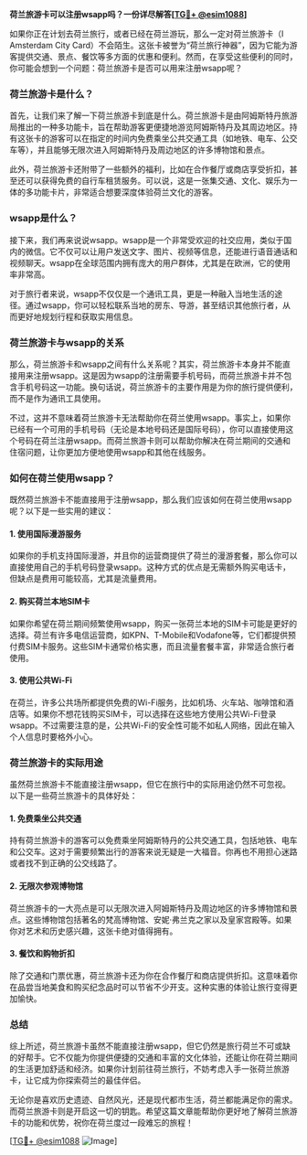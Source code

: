 **荷兰旅游卡可以注册wsapp吗？一份详尽解答[[TG💪+ @esim1088](https://t.me/s/esim1088)]**

如果你正在计划去荷兰旅行，或者已经在荷兰游玩，那么一定对荷兰旅游卡（I Amsterdam City Card）不会陌生。这张卡被誉为“荷兰旅行神器”，因为它能为游客提供交通、景点、餐饮等多方面的优惠和便利。然而，在享受这些便利的同时，你可能会想到一个问题：荷兰旅游卡是否可以用来注册wsapp呢？

### 荷兰旅游卡是什么？

首先，让我们来了解一下荷兰旅游卡到底是什么。荷兰旅游卡是由阿姆斯特丹旅游局推出的一种多功能卡，旨在帮助游客更便捷地游览阿姆斯特丹及其周边地区。持有这张卡的游客可以在指定的时间内免费乘坐公共交通工具（如地铁、电车、公交车等），并且能够无限次进入阿姆斯特丹及周边地区的许多博物馆和景点。

此外，荷兰旅游卡还附带了一些额外的福利，比如在合作餐厅或商店享受折扣，甚至还可以获得免费的自行车租赁服务。可以说，这是一张集交通、文化、娱乐为一体的多功能卡片，非常适合想要深度体验荷兰文化的游客。

### wsapp是什么？

接下来，我们再来说说wsapp。wsapp是一个非常受欢迎的社交应用，类似于国内的微信。它不仅可以让用户发送文字、图片、视频等信息，还能进行语音通话和视频聊天。wsapp在全球范围内拥有庞大的用户群体，尤其是在欧洲，它的使用率非常高。

对于旅行者来说，wsapp不仅仅是一个通讯工具，更是一种融入当地生活的途径。通过wsapp，你可以轻松联系当地的房东、导游，甚至结识其他旅行者，从而更好地规划行程和获取实用信息。

### 荷兰旅游卡与wsapp的关系

那么，荷兰旅游卡和wsapp之间有什么关系呢？其实，荷兰旅游卡本身并不能直接用来注册wsapp。这是因为wsapp的注册需要手机号码，而荷兰旅游卡并不包含手机号码这一功能。换句话说，荷兰旅游卡的主要作用是为你的旅行提供便利，而不是作为通讯工具使用。

不过，这并不意味着荷兰旅游卡无法帮助你在荷兰使用wsapp。事实上，如果你已经有一个可用的手机号码（无论是本地号码还是国际号码），你可以直接使用这个号码在荷兰注册wsapp。而荷兰旅游卡则可以帮助你解决在荷兰期间的交通和住宿问题，让你更加方便地使用wsapp和其他在线服务。

### 如何在荷兰使用wsapp？

既然荷兰旅游卡不能直接用于注册wsapp，那么我们应该如何在荷兰使用wsapp呢？以下是一些实用的建议：

#### 1. 使用国际漫游服务

如果你的手机支持国际漫游，并且你的运营商提供了荷兰的漫游套餐，那么你可以直接使用自己的手机号码登录wsapp。这种方式的优点是无需额外购买电话卡，但缺点是费用可能较高，尤其是流量费用。

#### 2. 购买荷兰本地SIM卡

如果你希望在荷兰期间频繁使用wsapp，购买一张荷兰本地的SIM卡可能是更好的选择。荷兰有许多电信运营商，如KPN、T-Mobile和Vodafone等，它们都提供预付费SIM卡服务。这些SIM卡通常价格实惠，而且流量套餐丰富，非常适合旅行者使用。

#### 3. 使用公共Wi-Fi

在荷兰，许多公共场所都提供免费的Wi-Fi服务，比如机场、火车站、咖啡馆和酒店等。如果你不想花钱购买SIM卡，可以选择在这些地方使用公共Wi-Fi登录wsapp。不过需要注意的是，公共Wi-Fi的安全性可能不如私人网络，因此在输入个人信息时要格外小心。

### 荷兰旅游卡的实际用途

虽然荷兰旅游卡不能直接注册wsapp，但它在旅行中的实际用途仍然不可忽视。以下是一些荷兰旅游卡的具体好处：

#### 1. 免费乘坐公共交通

持有荷兰旅游卡的游客可以免费乘坐阿姆斯特丹的公共交通工具，包括地铁、电车和公交车。这对于需要频繁出行的游客来说无疑是一大福音。你再也不用担心迷路或者找不到正确的公交线路了。

#### 2. 无限次参观博物馆

荷兰旅游卡的一大亮点是可以无限次进入阿姆斯特丹及周边地区的许多博物馆和景点。这些博物馆包括著名的梵高博物馆、安妮·弗兰克之家以及皇家宫殿等。如果你对艺术和历史感兴趣，这张卡绝对值得拥有。

#### 3. 餐饮和购物折扣

除了交通和门票优惠，荷兰旅游卡还为你在合作餐厅和商店提供折扣。这意味着你在品尝当地美食和购买纪念品时可以节省不少开支。这种实惠的体验让旅行变得更加愉快。

### 总结

综上所述，荷兰旅游卡虽然不能直接注册wsapp，但它仍然是旅行荷兰不可或缺的好帮手。它不仅能为你提供便捷的交通和丰富的文化体验，还能让你在荷兰期间的生活更加舒适和经济。如果你计划前往荷兰旅行，不妨考虑入手一张荷兰旅游卡，让它成为你探索荷兰的最佳伴侣。

无论你是喜欢历史遗迹、自然风光，还是现代都市生活，荷兰都能满足你的需求。而荷兰旅游卡则是开启这一切的钥匙。希望这篇文章能帮助你更好地了解荷兰旅游卡的功能和优势，祝你在荷兰度过一段难忘的旅程！

[[TG💪+ @esim1088](https://t.me/s/esim1088) ![Image](https://i.postimg.cc/4NQfJmqS/Snipaste-2025-05-13-00-14-12.png)]